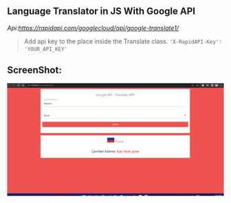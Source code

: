 Language Translator in JS With Google API
-
*Api:https://rapidapi.com/googlecloud/api/google-translate1/*
 
> Add api key to the place inside the Translate class.
`'X-RapidAPI-Key':  'YOUR_API_KEY'`


ScreenShot:
-
![ss](https://github.com/Furkannc/Language-Translator-with-JS/blob/main/Google-Translate/ss.png?raw=true)
    

